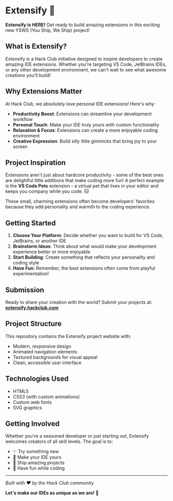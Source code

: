 # Extensify 🚀

**Extensify is HERE!** Get ready to build amazing extensions in this exciting new YSWS (You Ship, We Ship) project! 

## What is Extensify?

Extensify is a Hack Club initiative designed to inspire developers to create amazing IDE extensions. Whether you're targeting VS Code, JetBrains IDEs, or any other development environment, we can't wait to see what awesome creations you'll build!

## Why Extensions Matter

At Hack Club, we absolutely love personal IDE extensions! Here's why:

- **Productivity Boost**: Extensions can streamline your development workflow
- **Personal Touch**: Make your IDE truly yours with custom functionality
- **Relaxation & Focus**: Extensions can create a more enjoyable coding environment
- **Creative Expression**: Build silly little gimmicks that bring joy to your screen

## Project Inspiration

Extensions aren't just about hardcore productivity - some of the best ones are delightful little additions that make coding more fun! A perfect example is the **VS Code Pets** extension - a virtual pet that lives in your editor and keeps you company while you code. 🐱

These small, charming extensions often become developers' favorites because they add personality and warmth to the coding experience.

## Getting Started

1. **Choose Your Platform**: Decide whether you want to build for VS Code, JetBrains, or another IDE
2. **Brainstorm Ideas**: Think about what would make your development experience better or more enjoyable
3. **Start Building**: Create something that reflects your personality and coding style
4. **Have Fun**: Remember, the best extensions often come from playful experimentation!

## Submission

Ready to share your creation with the world? Submit your projects at:
**[extensify.hackclub.com](https://extensify.hackclub.com)**

## Project Structure

This repository contains the Extensify project website with:
- Modern, responsive design
- Animated navigation elements
- Textured backgrounds for visual appeal
- Clean, accessible user interface

## Technologies Used

- HTML5
- CSS3 (with custom animations)
- Custom web fonts
- SVG graphics

## Getting Involved

Whether you're a seasoned developer or just starting out, Extensify welcomes creators of all skill levels. The goal is to:

- ✨ Try something new
- 🎨 Make your IDE yours
- 🚀 Ship amazing projects
- 🎉 Have fun while coding

---

*Built with ❤️ by the Hack Club community*

**Let's make our IDEs as unique as we are!** 🌟
